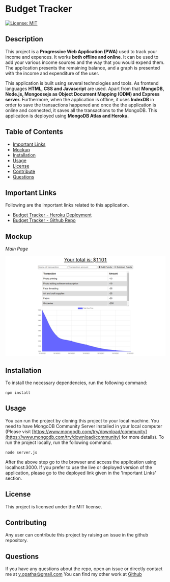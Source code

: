 # Budget Tracker

[![License: MIT](https://img.shields.io/badge/License-MIT-yellow.svg)](https://opensource.org/licenses/MIT)

## Description

This project is a **Progressive Web Application (PWA)** used to track your income and expences. It works **both offline and online**. It can be used to add your various income sources and the way that you would expend them. The application presents the remaining balance, and a graph is presented with the income and expenditure of the user.

This application is built using several technologies and tools. As frontend languages **HTML, CSS and Javascript** are used. Apart from that **MongoDB, Node.js, Mongoosejs as Object Document Mapping (ODM) and Express server.** Furthermore, when the application is offline, it uses **IndexDB** in order to save the transactions happened and once the the application is online and connected, it saves all the transactions to the MongoDB. This application is deployed using **MongoDB Atlas and Heroku.**

## Table of Contents

- [Important Links](#Important-Links)
- [Mockup](#Mockup)
- [Installation](#Installation)
- [Usage](#Usage)
- [License](#License)
- [Contribute](#Contributing)
- [Questions](#Questions)

## Important Links

Following are the important links related to this application.

- [Budget Tracker - Heroku Deployment](https://glacial-basin-20895.herokuapp.com/)
- [Budget Tracker - Github Repo](https://github.com/vish-opatha/budget-tracker)

## Mockup

_Main Page_

![Main Page](./readme_images/main_page.png)

## Installation

To install the necessary dependencies, run the following command:

```
npm install
```

## Usage

You can run the project by cloning this project to your local machine. You need to have MongoDB Community Server installed in your local computer (Please visit [https://www.mongodb.com/try/download/community](https://www.mongodb.com/try/download/community) for more details). To run the project locally, run the following command.

```
node server.js
```

After the above step go to the browser and access the application using localhost:3000. If you prefer to use the live or deployed version of the application, please go to the deployed link given in the 'Important Links' section.

## License

This project is licensed under the MIT license.

## Contributing

Any user can contribute this project by raising an issue in the github repository.

## Questions

If you have any questions about the repo, open an issue or directly contact me at <v.opatha@gmail.com> You can find my other work at [Github](https://github.com/vish-op)
